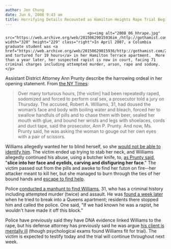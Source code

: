 ```yaml
---
author: Jen Chung
date: Jun 6, 2008 9:43 am
title: Horrifying Details Recounted as Hamilton Heights Rape Trial Begins
---
```


	
										<p><img alt="2008_06_hhrape.jpg" src="https://web.archive.org/web/20150629015936im_/http://gothamist.com/attachments/jen/2008_06_hhrape.jpg" width="320" height="229" class="right">In April 2007, a Columbia graduate student was <a href="https://web.archive.org/web/20150629015936/http://gothamist.com/2007/04/16/police_still_se.php">raped and tortured for 19 hours</a> in her Hamilton Terrace apartment.  More than a year later, her suspected rapist is now in court, facing 71 criminal charges including attempted murder, arson, rape and sodomy. </p>

<p>Assistant District Attorney Ann Prunty describe the harrowing ordeal in her opening statement.  From <a href="https://web.archive.org/web/20150629015936/http://www.nytimes.com/2008/06/06/nyregion/06rape.html?ref=nyregion">the NY Times</a>:</p><blockquote>Over many torturous hours, [the victim] had been repeatedly raped, sodomized and forced to perform oral sex, a prosecutor told a jury on Thursday. The accused, Robert A. Williams, 31, had doused the woman&#x2019;s face and body with boiling water and bleach, forced her to swallow handfuls of pills and to chase them with beer, sealed her mouth with glue, and bound her wrists and legs with shoelaces, cords and duct tape, said the prosecutor, Ann P. Prunty. And now, Ms. Prunty said, he was asking the woman to gouge out her own eyes with a pair of scissors.</blockquote>Williams allegedly wanted her to blind herself, so she <a href="https://web.archive.org/web/20150629015936/http://www.nypost.com/seven/06062008/news/regionalnews/evil__survival_114217.htm">would not be able to identify him</a>.  The victim ended up trying to stab her neck, and Williams allegedly continued his abuse, using a butcher knife, to, <a href="https://web.archive.org/web/20150629015936/http://www.nydailynews.com/news/ny_crime/2008/06/05/2008-06-05_unspeakable_horrors_as_trial_opens_in_to.html">as Prunty said</a>, &quot;<strong>slice into her face and eyelids, carving and disfiguring her face</strong>.&quot;  The victim passed out from the pills and awoke to find her futon on fire--her attacker meant to kill her, but she managed to burn through the ties of her bound hands and <a href="https://web.archive.org/web/20150629015936/http://gothamist.com/2007/04/15/woman_raped_and.php">escape to find help</a>.<p></p>

<p>Police <a href="https://web.archive.org/web/20150629015936/http://gothamist.com/2007/04/19/police_id_hamil.php">conducted a manhunt to find Williams</a>, 31, who has a criminal history including attempted murder (twice) and assault.  He was <a href="https://web.archive.org/web/20150629015936/http://gothamist.com/2007/04/21/queens_resident.php">found a week later</a> when he tried to break into a Queens apartment; residents there stopped him and called the police.  One said, &quot;If we had known he was a rapist, he wouldn&apos;t have made it off this block.&quot;</p>

<p>Police have previously said they have DNA evidence linked Williams to the rape, but his defense attorney has previously said he was argue <a href="https://web.archive.org/web/20150629015936/http://columbiaspectator.com/node/55172">his client is mentally ill</a> (though psychological exams found Williams fit for trial). The victim is expected to testify today and the trial will continue throughout next week.  </p>					
										
									
				